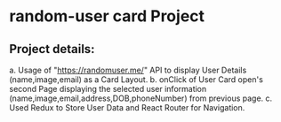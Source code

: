 # random-user card Project

## Project details:
a. Usage of  "https://randomuser.me/" API to display User Details (name,image,email) as a Card Layout.
b. onClick of User Card open's second Page displaying the selected user information (name,image,email,address,DOB,phoneNumber) from previous page. 
c. Used Redux to Store User Data and React Router for Navigation.
